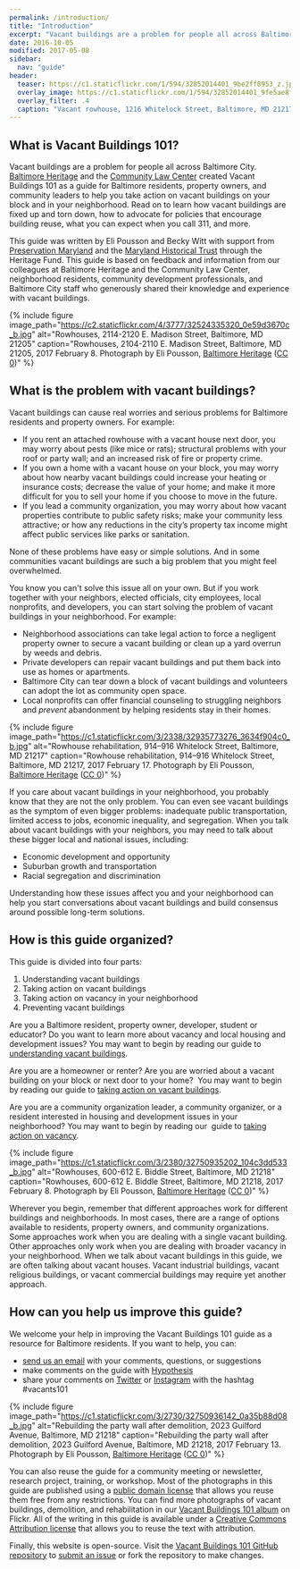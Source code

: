 ```yaml
---
permalink: /introduction/
title: "Introduction"
excerpt: "Vacant buildings are a problem for people all across Baltimore City. Baltimore Heritage and the Community Law Center created this guide to help Baltimore residents, property owners, and community leaders like you take action on vacant buildings on your block and in your neighborhood."
date: 2016-10-05
modified: 2017-05-08
sidebar:
  nav: "guide"
header:
  teaser: https://c1.staticflickr.com/1/594/32852014401_9be2ff8953_z.jpg
  overlay_image: https://c1.staticflickr.com/1/594/32852014401_9fe5ae8fb1_h.jpg
  overlay_filter: .4
  caption: "Vacant rowhouse, 1216 Whitelock Street, Baltimore, MD 21217, 2017 February 17. Photo by Eli Pousson, [Baltimore Heritage](https://www.flickr.com/photos/baltimoreheritage/32852014401/) ([CC 0](https://creativecommons.org/licenses/publicdomain/))."
---
```


## What is Vacant Buildings 101?

Vacant buildings are a problem for people all across Baltimore City. [Baltimore Heritage](https://baltimoreheritage.org/) and the [Community Law Center](http://communitylaw.org/) created Vacant Buildings 101 as a guide for Baltimore residents, property owners, and community leaders to help you take action on vacant buildings on your block and in your neighborhood. Read on to learn how vacant buildings are fixed up and torn down, how to advocate for policies that encourage building reuse, what you can expect when you call 311, and more.

This guide was written by Eli Pousson and Becky Witt with support from [Preservation Maryland](http://www.preservationmaryland.org/) and the [Maryland Historical Trust](http://mht.maryland.gov/) through the Heritage Fund. This guide is based on feedback and information from our colleagues at Baltimore Heritage and the Community Law Center, neighborhood residents, community development professionals, and Baltimore City staff who generously shared their knowledge and experience with vacant buildings.

{% include figure image_path="https://c2.staticflickr.com/4/3777/32524335320_0e59d3670c_b.jpg" alt="Rowhouses, 2114-2120 E. Madison Street, Baltimore, MD 21205" caption="Rowhouses, 2104-2110 E. Madison Street, Baltimore, MD 21205, 2017 February 8. Photograph by Eli Pousson, [Baltimore Heritage](https://www.flickr.com/photos/baltimoreheritage/32524335320/) ([CC 0](https://creativecommons.org/licenses/publicdomain/))" %}

## What is the problem with vacant buildings?

Vacant buildings can cause real worries and serious problems for Baltimore residents and property owners. For example:

- If you rent an attached rowhouse with a vacant house next door, you may worry about pests (like mice or rats); structural problems with your roof or party wall; and an increased risk of fire or property crime.
- If you own a home with a vacant house on your block, you may worry about how nearby vacant buildings could increase your heating or insurance costs; decrease the value of your home; and make it more difficult for you to sell your home if you choose to move in the future.
- If you lead a community organization, you may worry about how vacant properties contribute to public safety risks; make your community less attractive; or how any reductions in the city’s property tax income might affect public services like parks or sanitation.

None of these problems have easy or simple solutions. And in some communities vacant buildings are such a big problem that you might feel overwhelmed.

You know you can't solve this issue all on your own. But if you work together with your neighbors, elected officials, city employees, local nonprofits, and developers, you can start solving the problem of vacant buildings in your neighborhood. For example:

- Neighborhood associations can take legal action to force a negligent property owner to secure a vacant building or clean up a yard overrun by weeds and debris.
- Private developers can repair vacant buildings and put them back into use as homes or apartments.
- Baltimore City can tear down a block of vacant buildings and volunteers can adopt the lot as community open space.
- Local nonprofits can offer financial counseling to struggling neighbors and *prevent* abandonment by helping residents stay in their homes.

{% include figure image_path="https://c1.staticflickr.com/3/2338/32935773276_3634f904c0_b.jpg" alt="Rowhouse rehabilitation, 914–916 Whitelock Street, Baltimore, MD 21217" caption="Rowhouse rehabilitation, 914–916 Whitelock Street, Baltimore, MD 21217, 2017 February 17. Photograph by Eli Pousson, [Baltimore Heritage](https://www.flickr.com/photos/baltimoreheritage/32935773276/) ([CC 0](https://creativecommons.org/licenses/publicdomain/))" %}

If you care about vacant buildings in your neighborhood, you probably know that they are not the only problem. You can even see vacant buildings as the symptom of even bigger problems: inadequate public transportation, limited access to jobs, economic inequality, and segregation. When you talk about vacant buildings with your neighbors, you may need to talk about these bigger local and national issues, including:

- Economic development and opportunity
- Suburban growth and transportation
- Racial segregation and discrimination

Understanding how these issues affect you and your neighborhood can help you start conversations about vacant buildings and build consensus around possible long-term solutions.

## How is this guide organized?

This guide is divided into four parts:

1. Understanding vacant buildings
2. Taking action on vacant buildings
3. Taking action on vacancy in your neighborhood
4. Preventing vacant buildings

Are you a Baltimore resident, property owner, developer, student or educator? Do you want to learn more about vacancy and local housing and development issues? You may want to begin by reading our guide to [understanding vacant buildings](/understanding-buildings/).

Are you are a homeowner or renter? Are you are worried about a vacant building on your block or next door to your home?  You may want to begin by reading our guide to [taking action on vacant buildings](/vacant-buildings/).

Are you are a community organization leader, a community organizer, or a resident interested in housing and development issues in your neighborhood? You may want to begin by reading our  guide to [taking action on vacancy](/neighborhood-vacancy/).

{% include figure image_path="https://c1.staticflickr.com/3/2380/32750935202_104c3dd533_b.jpg" alt="Rowhouses, 600-612 E. Biddle Street, Baltimore, MD 21218" caption="Rowhouses, 600-612 E. Biddle Street, Baltimore, MD 21218, 2017 February 8. Photograph by Eli Pousson, [Baltimore Heritage](https://www.flickr.com/photos/baltimoreheritage/32750935202/) ([CC 0](https://creativecommons.org/licenses/publicdomain/))" %}

Wherever you begin, remember that different approaches work for different buildings and neighborhoods. In most cases, there are a range of options available to residents, property owners, and community organizations. Some approaches work when you are dealing with a single vacant building. Other approaches only work when you are dealing with broader vacancy in your neighborhood. When we talk about vacant buildings in this guide, we are often talking about vacant houses. Vacant industrial buildings, vacant religious buildings, or vacant commercial buildings may require yet another approach.

## How can you help us improve this guide?

We welcome your help in improving the Vacant Buildings 101 guide as a resource for Baltimore residents. If you want to help, you can:

- [send us an email](mailto:info@baltimoreheritage.org?Subject=Comments%20on%20Vacant%20Buildings%20101%20Guide) with your comments, questions, or suggestions
- make comments on the guide with [Hypothesis](https://hypothes.is/)
- share your comments on [Twitter](https://twitter.com/hashtag/vacants101/) or [Instagram](https://www.instagram.com/explore/tags/vacants101/) with the hashtag #vacants101

{% include figure image_path="https://c1.staticflickr.com/3/2730/32750936142_0a35b88d08_b.jpg" alt="Rebuilding the party wall after demolition, 2023 Guilford Avenue, Baltimore, MD 21218" caption="Rebuilding the party wall after demolition, 2023 Guilford Avenue, Baltimore, MD 21218, 2017 February 13. Photograph by Eli Pousson, [Baltimore Heritage](https://www.flickr.com/photos/baltimoreheritage/32750936142/) ([CC 0](https://creativecommons.org/licenses/publicdomain/))" %}

You can also reuse the guide for a community meeting or newsletter, research project, training, or workshop. Most of the photographs in this guide are published using a [public domain license](https://creativecommons.org/publicdomain/zero/1.0/) that allows you reuse them free from any restrictions. You can find more photographs of vacant buildings, demolition, and rehabilitation in our [Vacant Buildings 101 album](https://www.flickr.com/photos/baltimoreheritage/albums/72157675883091384) on Flickr. All of the writing in this guide is available under a [Creative Commons Attribution license](https://creativecommons.org/licenses/by/2.0/) that allows you to reuse the text with attribution.

Finally, this website is open-source. Visit the [Vacant Buildings 101 GitHub repository](https://github.com/baltimoreheritage/vacant-buildings-101/) to [submit an issue](https://github.com/baltimoreheritage/vacant-buildings-101/issues) or fork the repository to make changes.